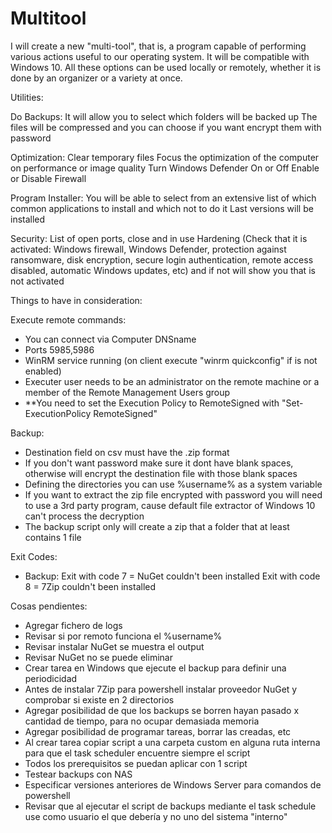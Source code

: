 # Multitool
I will create a new "multi-tool", that is, a program capable of performing various actions useful to our operating system. It will be compatible with Windows 10. All these options can be used locally or remotely, whether it is done by an organizer or a variety at once.

Utilities:

Do Backups:
It will allow you to select which folders will be backed up
The files will be compressed and you can choose if you want encrypt them with password

Optimization:
Clear temporary files
Focus the optimization of the computer on performance or image quality
Turn Windows Defender On or Off
Enable or Disable Firewall

Program Installer:
You will be able to select from an extensive list of which common applications to install and which not to do it
Last versions will be installed

Security:
List of open ports, close and in use
Hardening (Check that it is activated: Windows firewall, Windows Defender, protection against ransomware, disk encryption, secure login authentication, remote access disabled, automatic Windows updates, etc) and if not will show you that is not activated

Things to have in consideration:

Execute remote commands:
 - You can connect via Computer DNSname
 - Ports 5985,5986
 - WinRM service running (on client execute "winrm quickconfig" if is not enabled)
 - Executer user needs to be an administrator on the remote machine or a member of the Remote Management Users group
 - **You need to set the Execution Policy to RemoteSigned with "Set-ExecutionPolicy RemoteSigned"

Backup:
 - Destination field on csv must have the .zip format
 - If you don't want password make sure it dont have blank spaces, otherwise will encrypt the destination file with those blank spaces
 - Defining the directories you can use %username% as a system variable
 - If you want to extract the zip file encrypted with password you will need to use a 3rd party program, cause default file extractor of Windows 10 can't process the decryption
 - The backup script only will create a zip that a folder that at least contains 1 file

Exit Codes:
 - Backup:
         Exit with code 7 = NuGet couldn't been installed
	 Exit with code 8 = 7Zip couldn't been installed

Cosas pendientes:
 - Agregar fichero de logs
 - Revisar si por remoto funciona el %username%
 - Revisar instalar NuGet se muestra el output
 - Revisar NuGet no se puede eliminar
 - Crear tarea en Windows que ejecute el backup para definir una periodicidad
 - Antes de instalar 7Zip para powershell instalar proveedor NuGet y comprobar si existe en 2 directorios
 - Agregar posibilidad de que los backups se borren hayan pasado x cantidad de tiempo, para no ocupar demasiada memoria
 - Agregar posibilidad de programar tareas, borrar las creadas, etc
 - Al crear tarea copiar script a una carpeta custom en alguna ruta interna para que el task scheduler encuentre siempre el script
 - Todos los prerequisitos se puedan aplicar con 1 script
 - Testear backups con NAS
 - Especificar versiones anteriores de Windows Server para comandos de powershell
 - Revisar que al ejecutar el script de backups mediante el task schedule use como usuario el que debería y no uno del sistema "interno"